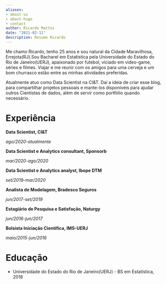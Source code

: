 ```yaml
---
aliases:
- about-us
- about-hugo
- contact
author: Ricardo Mattos
date: "2021-02-11"
description: Resumo Ricardo
---
```


Me chamo Ricardo, tenho 25 anos e sou natural da Cidade Maravilhosa, Errejota(RJ).Sou Bacharel em Estatística pela Universidade do Estado do Rio de Janeiro(UERJ), apaixonado por futebol, viciado em video-game, séries e filmes. Viajar e me reunir com os amigos para uma cerveja e um bom churrasco estão entre as minhas atividades preferidas.

Atualmente atuo como Data Scientist na CI&T. Daí a ideia de criar esse blog, para compartilhar projetos pessoais e mante-los disponíveis para ajudar outros Cientistas de dados, além de servir como portfólio quando necessário.

# Experiência

**Data Scientist, CI&T** 

*ago/2020-atualmente*

**Data Scientist e Analytics consultant, Sponsorb**

*mar/2020-ago/2020*

**Data Scientist e Analytics analyst, Ibope DTM**

*set/2019-mar/2020*

**Analista de Modelagem, Bradesco Seguros**

*jun/2017-set/2019*

**Estagiário de Pesquisa e Satisfação, Naturgy**

*jun/2016-jun/2017*

**Bolsista Iniciação Científica, IMS-UERJ**

*maio/2015-jun/2016*

# Educação

  * Universidade do Estado do Rio de Janeiro(UERJ) - BS em Estatística, 2018 


